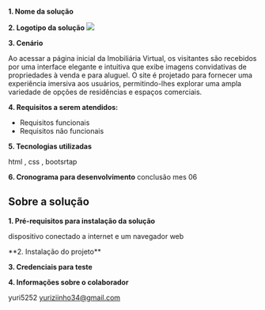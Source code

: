 
**1. Nome da solução**
<style> 
   
<h1>ImoveisVision&#9733; text-leg="center;"</h1>
   </style>
**2. Logotipo da solução**
<img src="tutu.png">
</src>
   
**3. Cenário**
   <p>Ao acessar a página inicial da Imobiliária Virtual, os visitantes são recebidos por uma interface elegante e intuitiva que exibe imagens convidativas de propriedades à venda e para aluguel. O site é projetado para fornecer uma experiência imersiva aos usuários, permitindo-lhes explorar uma ampla variedade de opções de residências e espaços comerciais.</p>

**4. Requisitos a serem atendidos:**
* Requisitos funcionais
* Requisitos não funcionais
  
**5. Tecnologias utilizadas**
<p> html , css , bootsrtap</p>

**6. Cronograma para desenvolvimento**
conclusão mes 06

## Sobre a solução
**1. Pré-requisitos para instalação da solução**
<p>dispositivo conectado a internet e um navegador web</p>
**2. Instalação do projeto**

**3. Credenciais para teste**

**4. Informações sobre o colaborador**

yuri5252
<a>yuriziinho34@gmail.com</a>
